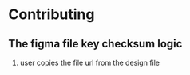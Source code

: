 # Contributing

## The figma file key checksum logic

1. user copies the file url from the design file
